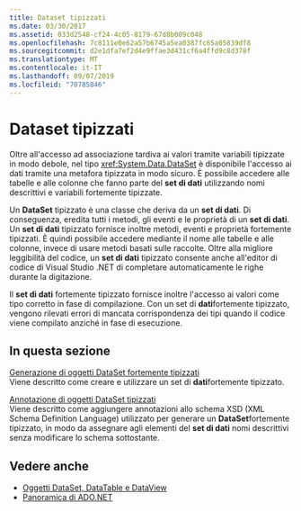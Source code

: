 ```yaml
---
title: Dataset tipizzati
ms.date: 03/30/2017
ms.assetid: 033d2548-cf24-4c05-8179-67d8b009c048
ms.openlocfilehash: 7c8111e0e62a57b6745a5ea0387fc65a05839df8
ms.sourcegitcommit: d2e1dfa7ef2d4e9ffae3d431cf6a4ffd9c8d378f
ms.translationtype: MT
ms.contentlocale: it-IT
ms.lasthandoff: 09/07/2019
ms.locfileid: "70785846"
---
```

# <a name="typed-datasets"></a>Dataset tipizzati
Oltre all'accesso ad associazione tardiva ai valori tramite variabili tipizzate in modo debole, nel tipo <xref:System.Data.DataSet> è disponibile l'accesso ai dati tramite una metafora tipizzata in modo sicuro. È possibile accedere alle tabelle e alle colonne che fanno parte del **set di dati** utilizzando nomi descrittivi e variabili fortemente tipizzate.  
  
 Un **DataSet** tipizzato è una classe che deriva da un **set di dati**. Di conseguenza, eredita tutti i metodi, gli eventi e le proprietà di un **set di dati**. Un **set di dati** tipizzato fornisce inoltre metodi, eventi e proprietà fortemente tipizzati. È quindi possibile accedere mediante il nome alle tabelle e alle colonne, invece di usare metodi basati sulle raccolte. Oltre alla migliore leggibilità del codice, un **set di dati** tipizzato consente anche all'editor di codice di Visual Studio .NET di completare automaticamente le righe durante la digitazione.  
  
 Il **set di dati** fortemente tipizzato fornisce inoltre l'accesso ai valori come tipo corretto in fase di compilazione. Con un set di **dati**fortemente tipizzato, vengono rilevati errori di mancata corrispondenza dei tipi quando il codice viene compilato anziché in fase di esecuzione.  
  
## <a name="in-this-section"></a>In questa sezione  
 [Generazione di oggetti DataSet fortemente tipizzati](generating-strongly-typed-datasets.md)  
 Viene descritto come creare e utilizzare un set di **dati**fortemente tipizzato.  
  
 [Annotazione di oggetti DataSet tipizzati](annotating-typed-datasets.md)  
 Viene descritto come aggiungere annotazioni allo schema XSD (XML Schema Definition Language) utilizzato per generare un **DataSet**fortemente tipizzato, in modo da assegnare agli elementi del **set di dati** nomi descrittivi senza modificare lo schema sottostante.  
  
## <a name="see-also"></a>Vedere anche

- [Oggetti DataSet, DataTable e DataView](index.md)
- [Panoramica di ADO.NET](../ado-net-overview.md)
